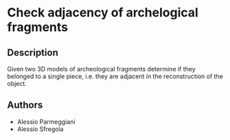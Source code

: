 # Check adjacency of archelogical fragments

## Description
Given two 3D models of archeological fragments determine if they belonged to a single piece, i.e. they are adjacent in the reconstruction of the object.


## Authors

- Alessio Parmeggiani
- Alessio Sfregola
